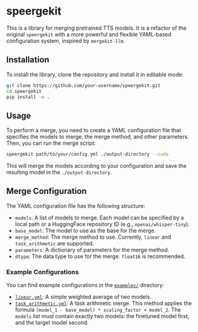 # speergekit

This is a library for merging pretrained TTS models. It is a refactor of the original `speergekit` with a more powerful and flexible YAML-based configuration system, inspired by `mergekit-llm`.

## Installation

To install the library, clone the repository and install it in editable mode:

```bash
git clone https://github.com/your-username/speergekit.git
cd speergekit
pip install -e .
```

## Usage

To perform a merge, you need to create a YAML configuration file that specifies the models to merge, the merge method, and other parameters. Then, you can run the merge script:

```bash
speergekit path/to/your/config.yml ./output-directory --cuda
```

This will merge the models according to your configuration and save the resulting model in the `./output-directory`.

## Merge Configuration

The YAML configuration file has the following structure:

-   `models`: A list of models to merge. Each model can be specified by a local path or a HuggingFace repository ID (e.g., `openai/whisper-tiny`).
-   `base_model`: The model to use as the base for the merge.
-   `merge_method`: The merge method to use. Currently, `linear` and `task_arithmetic` are supported.
-   `parameters`: A dictionary of parameters for the merge method.
-   `dtype`: The data type to use for the merge. `float16` is recommended.

### Example Configurations

You can find example configurations in the [`examples/`](./examples) directory:

-   [`linear.yml`](./examples/linear.yml): A simple weighted average of two models.
-   [`task_arithmetic.yml`](./examples/task_arithmetic.yml): A task arithmetic merge. This method applies the formula `(model_1 - base_model) * scaling_factor + model_2`. The `models` list must contain exactly two models: the finetuned model first, and the target model second.